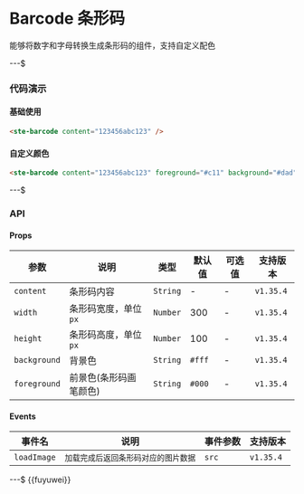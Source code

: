 # Barcode 条形码
能够将数字和字母转换生成条形码的组件，支持自定义配色

---$

### 代码演示
#### 基础使用
```html
<ste-barcode content="123456abc123" />
```

#### 自定义颜色
```html
<ste-barcode content="123456abc123" foreground="#c11" background="#dad" />
```



---$
### API
#### Props
| 参数			| 说明					| 类型		| 默认值	| 可选值	| 支持版本	|
| ---			| ---					| ---		| ---	| ---	| ---		|
| `content`		| 条形码内容				| `String`	| -		| -		| `v1.35.4`    			|
| `width`		| 条形码宽度，单位`px`		| `Number`	| 300	| -		| `v1.35.4`    			|
| `height`		| 条形码高度，单位`px`		| `Number`	| 100	| -		| `v1.35.4`    			|
| `background`	| 背景色					| `String`	| `#fff`| -		| `v1.35.4`    			|
| `foreground`	| 前景色(条形码画笔颜色)	| `String`	| `#000`| -		| `v1.35.4`    			|

#### Events
|事件名			|说明								|事件参数	|支持版本		|
| ---			| ---								| ---	| ---		|
| `loadImage`	| `加载完成后返回条形码对应的图片数据`	| `src`	| `v1.35.4`	|

---$
{{fuyuwei}}